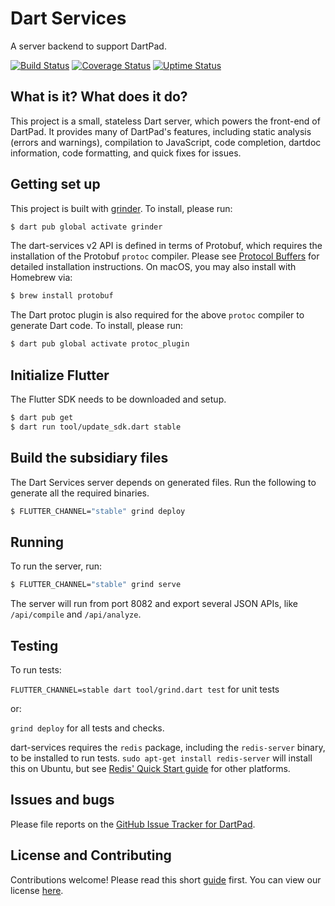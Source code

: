 # Dart Services

A server backend to support DartPad.

[![Build Status](https://github.com/dart-lang/dart-services/workflows/dart-services/badge.svg)](https://github.com/dart-lang/dart-services/actions?workflow=dart-services)
[![Coverage Status](https://coveralls.io/repos/dart-lang/dart-services/badge.svg?branch=master)](https://coveralls.io/r/dart-lang/dart-services?branch=master)
[![Uptime Status](https://img.shields.io/badge/uptime-Pingdom-blue.svg)](http://stats.pingdom.com/8n3tfpl1u0j9)

## What is it? What does it do?

This project is a small, stateless Dart server, which powers the front-end of DartPad.
It provides many of DartPad's features, including static analysis (errors and warnings),
compilation to JavaScript, code completion, dartdoc information, code formatting, and
quick fixes for issues.

## Getting set up

This project is built with [grinder](https://pub.dev/packages/grinder). To install, please run:

```bash
$ dart pub global activate grinder
```

The dart-services v2 API is defined in terms of Protobuf, which requires the
installation of the Protobuf `protoc` compiler. Please see [Protocol
Buffers](https://developers.google.com/protocol-buffers/) for detailed
installation instructions. On macOS, you may also install with Homebrew via:

```bash
$ brew install protobuf
```

The Dart protoc plugin is also required for the above `protoc` compiler
to generate Dart code. To install, please run:

```bash
$ dart pub global activate protoc_plugin
```

## Initialize Flutter

The Flutter SDK needs to be downloaded and setup.

```bash
$ dart pub get
$ dart run tool/update_sdk.dart stable
```

## Build the subsidiary files

The Dart Services server depends on generated files. Run the following to generate all the required binaries.

```bash
$ FLUTTER_CHANNEL="stable" grind deploy
```

## Running

To run the server, run:

```bash
$ FLUTTER_CHANNEL="stable" grind serve
```

The server will run from port 8082 and export several JSON APIs, like
`/api/compile` and `/api/analyze`.

## Testing

To run tests:

`FLUTTER_CHANNEL=stable dart tool/grind.dart test` for unit tests

or:

`grind deploy` for all tests and checks.

dart-services requires the `redis` package, including the `redis-server` binary,
to be installed to run tests.  `sudo apt-get install redis-server` will install
this on Ubuntu, but see [Redis' Quick Start guide](https://redis.io/topics/quickstart) for other platforms.

## Issues and bugs

Please file reports on the
[GitHub Issue Tracker for DartPad](https://github.com/dart-lang/dart-pad/issues).

## License and Contributing

Contributions welcome! Please read this short
[guide](https://github.com/dart-lang/dart-services/wiki/Contributing) first.
You can view our license
[here](https://github.com/dart-lang/dart-services/blob/master/LICENSE).

